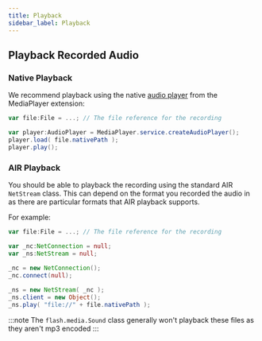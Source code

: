```yaml
---
title: Playback
sidebar_label: Playback
---
```


## Playback Recorded Audio

### Native Playback

We recommend playback using the native [audio player](https://docs.airnativeextensions.com/docs/mediaplayer/audio-player) from the MediaPlayer extension:

```actionscript
var file:File = ...; // The file reference for the recording

var player:AudioPlayer = MediaPlayer.service.createAudioPlayer();
player.load( file.nativePath );
player.play();
```


### AIR Playback

You should be able to playback the recording using the standard AIR `NetStream` class. This can depend on the format you recorded the audio in as there are particular formats that AIR playback supports. 

For example:

```actionscript
var file:File = ...; // The file reference for the recording

var _nc:NetConnection = null;
var _ns:NetStream = null;
		
_nc = new NetConnection();
_nc.connect(null);

_ns = new NetStream( _nc );
_ns.client = new Object();
_ns.play( "file://" + file.nativePath );
```

:::note
The `flash.media.Sound` class generally won't playback these files as they aren't mp3 encoded
:::

